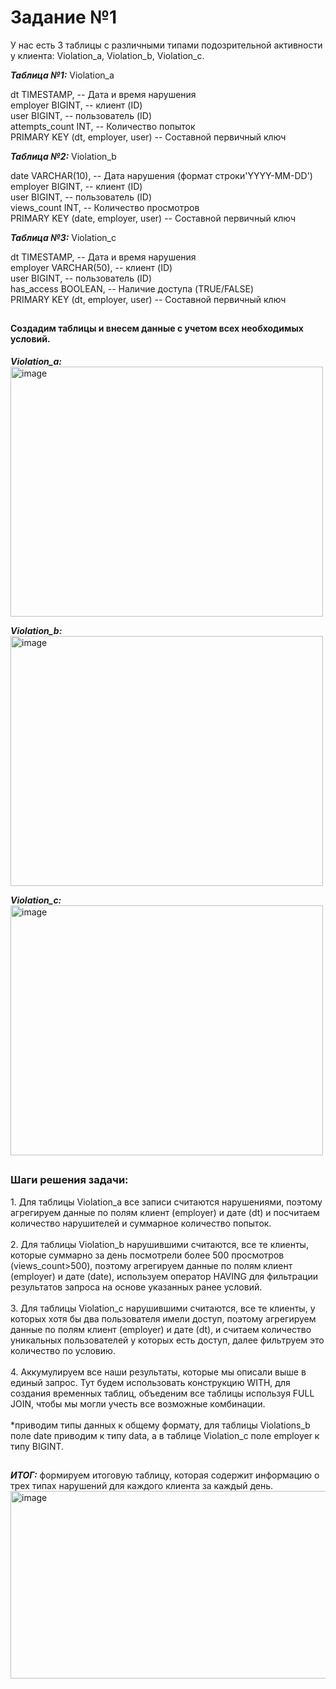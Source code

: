 # Задание №1

У нас есть 3 таблицы с различными типами подозрительной активности у клиента: Violation_a, Violation_b, Violation_c.

***Таблица №1:***
Violation_a

dt TIMESTAMP,          -- Дата и время нарушения<br/>
employer BIGINT,       -- клиент (ID)<br/>
user BIGINT,           -- пользователь (ID)<br/>
attempts_count INT,    -- Количество попыток<br/>
PRIMARY KEY (dt, employer, user) -- Составной первичный ключ<br/>

***Таблица №2:***
Violation_b

date VARCHAR(10),      -- Дата нарушения (формат строки'YYYY-MM-DD')<br/>
employer BIGINT,       -- клиент (ID)<br/>
user BIGINT,           -- пользователь (ID)<br/>
views_count INT,       -- Количество просмотров<br/>
PRIMARY KEY (date, employer, user) -- Составной первичный ключ<br/>

***Таблица №3:***
Violation_с

dt TIMESTAMP,          -- Дата и время нарушения<br/>
employer VARCHAR(50),  -- клиент (ID)<br/>
user BIGINT,           -- пользователь (ID)<br/>
has_access BOOLEAN,    -- Наличие доступа (TRUE/FALSE)<br/>
PRIMARY KEY (dt, employer, user) -- Составной первичный ключ<br/>
##
<h4>Создадим таблицы и внесем данные с учетом всех необходимых условий. </h4>

***Violation_a:***<br/>
<img src="https://github.com/user-attachments/assets/8b5ce841-ca9d-438a-9ec6-080955036062" alt="image" width="500" height="400">

***Violation_b:***<br/>
<img src="https://github.com/user-attachments/assets/85a8fc5a-3759-4295-81c8-efef5e7703c9" alt="image" width="500" height="400">

***Violation_c:***<br/>
<img src="https://github.com/user-attachments/assets/b7d57e71-9cdb-4f2f-a77d-233edd57d8fe" alt="image" width="500" height="400">

##

<h3> Шаги решения задачи: </h3>
1. Для таблицы Violation_a все записи считаются нарушениями, поэтому агрегируем данные по полям клиент (employer) и дате (dt) и посчитаем количество нарушителей и суммарное количество попыток. <br/>
<br/>
2. Для таблицы Violation_b нарушившими считаются, все те клиенты, которые суммарно за день посмотрели более 500 просмотров (views_count>500), поэтому агрегируем данные по полям клиент (employer) и дате (date), используем оператор HAVING для фильтрации результатов запроса на основе указанных ранее условий. <br/>
<br/>
3. Для таблицы Violation_с нарушившими считаются, все те клиенты, у которых хотя бы два пользователя имели доступ, поэтому агрегируем данные по полям клиент (employer) и дате (dt), и считаем количество уникальных пользователей у которых есть доступ, далее фильтруем это количество по условию.<br/>
<br/>
4. Аккумулируем все наши результаты, которые мы описали выше в единый запрос. Тут будем использовать конструкцию WITH, для создания временных таблиц, объеденим все таблицы используя FULL JOIN, чтобы мы могли учесть все возможные комбинации.<br/>
<br/>
*приводим типы данных к общему формату, для таблицы Violations_b поле date приводим к типу data, а в таблице Violation_с поле employer к типу BIGINT.<br/> 

##

***ИТОГ:*** формируем итоговую таблицу, которая содержит информацию о трех типах нарушений для каждого клиента за каждый день.
<img src="https://github.com/user-attachments/assets/3008edb3-3683-4a4d-aa03-9c9e26c45d8b" alt="image" width="1000" height="300">




